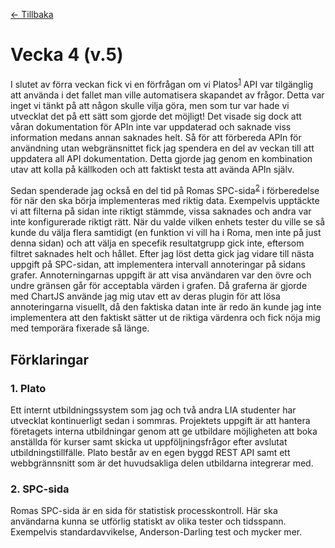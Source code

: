 [← Tillbaka](../README.md)

# Vecka 4 (v.5)

I slutet av förra veckan fick vi en förfrågan om vi Platos<sup>[1](#1-plato)</sup> API var tilgänglig att använda i det fallet man ville automatisera skapandet av frågor. Detta var inget vi tänkt på att någon skulle vilja göra, men som tur var hade vi utvecklat det på ett sätt som gjorde det möjligt! Det visade sig dock att våran dokumentation för APIn inte var uppdaterad och saknade viss information medans annan saknades helt. Så för att förbereda APIn för användning utan webgränsnittet fick jag spendera en del av veckan till att uppdatera all API dokumentation. Detta gjorde jag genom en kombination utav att kolla på källkoden och att faktiskt testa att avända APIn själv.

Sedan spenderade jag också en del tid på Romas SPC-sida<sup>[2](#2-spc)</sup> i förberedelse för när den ska börja implementeras med riktig data. Exempelvis upptäckte vi att filterna på sidan inte riktigt stämmde, vissa saknades och andra var inte konfigurerade riktigt rätt. När du valde vilken enhets tester du ville se så kunde du välja flera samtidigt (en funktion vi vill ha i Roma, men inte på just denna sidan) och att välja en specefik resultatgrupp gick inte, eftersom filtret saknades helt och hållet. Efter jag löst detta gick jag vidare till nästa uppgift på SPC-sidan, att implementera intervall annoteringar på sidans grafer. Annoterningarnas uppgift är att visa användaren var den övre och undre gränsen går för acceptabla värden i grafen. Då graferna är gjorde med ChartJS använde jag mig utav ett av deras plugin för att lösa annoteringarna visuellt, då den faktiska datan inte är redo än kunde jag inte implementera att den faktiskt sätter ut de riktiga värdenra och fick nöja mig med temporära fixerade så länge.

## Förklaringar

### 1. Plato

Ett internt utbildningssystem som jag och två andra LIA studenter har utvecklat kontinuerligt sedan i sommras. Projektets uppgift är att hantera företagets interna utbildningar genom att ge utbildare möjligheten att boka anställda för kurser samt skicka ut uppföljningsfrågor efter avslutat utbildningstillfälle. Plato består av en egen byggd REST API samt ett webbgrännsnitt som är det huvudsakliga delen utbildarna integrerar med.

### 2. SPC-sida

Romas SPC-sida är en sida för statistisk processkontroll. Här ska användarna kunna se utförlig statiskt av olika tester och tidsspann. Exempelvis standardavvikelse, Anderson-Darling test och mycker mer.
